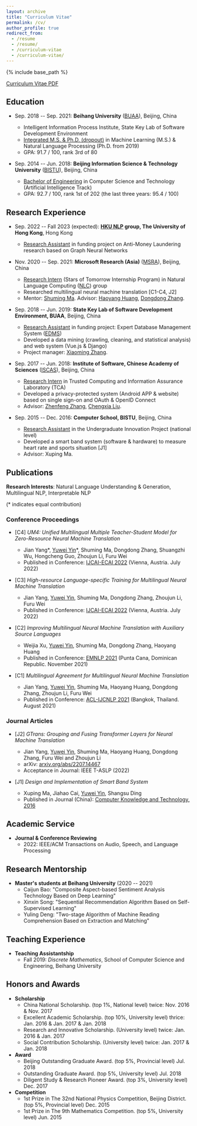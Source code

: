 ```yaml
---
layout: archive
title: "Curriculum Vitae"
permalink: /cv/
author_profile: true
redirect_from:
  - /resume
  - /resume/
  - /curriculum-vitae
  - /curriculum-vitae/
---
```


{% include base_path %}

<script src="https://polyfill.io/v3/polyfill.min.js?features=es6"></script>
<script id="MathJax-script" async src="https://cdn.jsdelivr.net/npm/mathjax@3/es5/tex-mml-chtml.js"></script>
<script>
MathJax = {
  tex: {
    inlineMath: [['$', '$']],
    processEscapes: true
  }
};
</script>

<!-- [Curriculum Vitae PDF](https://yuweiyin.github.io/files/cv/CV-YuweiYin-Joey.pdf) (version: September 2022) -->
[Curriculum Vitae PDF](https://yuweiyin.github.io/files/cv/CV-YuweiYin-Joey.pdf)

## Education

* Sep. 2018 -- Sep. 2021: **Beihang University** ([BUAA](https://ev.buaa.edu.cn/)), Beijing, China
  * Intelligent Information Process Institute, State Key Lab of Software Development Environment
  * <u>Integrated M.S. & Ph.D. (dropout)</u> in Machine Learning (M.S.) & Natural Language Processing (Ph.D. from 2019)
  * GPA: 91.7 / 100, rank 3rd of 80

* Sep. 2014 -- Jun. 2018: **Beijing Information Science & Technology University** ([BISTU](https://english.bistu.edu.cn/)), Beijing, China
  * <u>Bachelor of Engineering</u> in Computer Science and Technology (Artificial Intelligence Track)
  * GPA: 92.7 / 100, rank 1st of 202 (the last three years: 95.4 / 100)

## Research Experience

* Sep. 2022 -- Fall 2023 (expected): **[HKU NLP](https://nlp.cs.hku.hk/) group, The University of Hong Kong**, Hong Kong
  * <u>Research Assistant</u> in funding project on Anti-Money Laundering research based on Graph Neural Networks

* Nov. 2020 -- Sep. 2021: **Microsoft Research (Asia)** ([MSRA](https://www.microsoft.com/en-us/research/lab/microsoft-research-asia/)), Beijing, China
  * <u>Research Intern</u> (Stars of Tomorrow Internship Program) in Natural Language Computing ([NLC](https://www.microsoft.com/en-us/research/group/natural-language-computing/)) group
  * Researched multilingual neural machine translation [C1-C4, J2]
  * Mentor: [Shuming Ma](https://www.microsoft.com/en-us/research/people/shumma/). Advisor: [Haoyang Huang](https://www.microsoft.com/en-us/research/people/haohua/), [Dongdong Zhang](https://www.microsoft.com/en-us/research/people/dozhang/).

* Sep. 2018 -- Jun. 2019: **State Key Lab of Software Development Environment, BUAA**, Beijing, China
  * <u>Research Assistant</u> in funding project: Expert Database Management System ([EDMS](https://github.com/gzliuyun/EDMS))
  * Developed a data mining (crawling, cleaning, and statistical analysis) and web system (Vue.js & Django)
  * Project manager: [Xiaoming Zhang](https://www.researchgate.net/profile/Xiaoming-Zhang-11).

* Sep. 2017 -- Jun. 2018: **Institute of Software, Chinese Academy of Sciences** ([ISCAS](http://english.is.cas.cn/)), Beijing, China
  * <u>Research Intern</u> in Trusted Computing and Information Assurance Laboratory (TCA)
  * Developed a privacy-protected system (Android APP & website) based on single sign-on and OAuth & OpenID Connect
  * Advisor: [Zhenfeng Zhang](https://people.ucas.ac.cn/~zfzhang?language=en), [Chengxia Liu](https://jsjxy.bistu.edu.cn/sz/jsyl/jsjkxyjsx_7820/201905/t20190506_68373.html).

* Sep. 2015 -- Dec. 2016: **Computer School, BISTU**, Beijing, China
  * <u>Research Assistant</u> in the Undergraduate Innovation Project (national level)
  * Developed a smart band system (software & hardware) to measure heart rate and sports situation [J1]
  <!-- * Publication: *Design and Implementation of Smart Band System* ([CN-Journal](https://kns.cnki.net/kcms/detail/detail.aspx?dbcode=CJFD&dbname=CJFDLAST2017&filename=DNZS201636043)) -->
  <!-- * Publication: *Design and Implementation of Smart Band System* ([CN-Journal](https://www.cnki.com.cn/Article/CJFDTotal-DNZS201636043.htm)) -->
  <!-- 智能手环系统的设计与实现   马旭平，蔡嘉豪，阴昱为，丁尚甦 -->
  <!-- 基金资助: 北京信息科技大学2016年人才培养质量提高经费（5111610800）支持; -->
  <!-- ISSN 1009-3044 -->
  <!-- Computer Knowledge and Technology 电脑知识与技术 -->
  <!-- Vol.12, No.36, December 2016 -->
  <!-- DOI: 10.14004/j.cnki.ckt.2016.4822 -->
  <!-- 分类号: TP311.52 -->
  <!-- 基金项目: 由北京信息科技大学2016年人才培养质量提高经费 (5111610800) 支持 -->
  * Advisor: Xuping Ma.

## Publications

**Research Interests**: Natural Language Understanding & Generation, Multilingual NLP, Interpretable NLP

(\* indicates equal contribution)

### Conference Proceedings

* [C4] *UM4: Unified Multilingual Multiple Teacher-Student Model for Zero-Resource Neural Machine Translation*
  * Jian Yang\*, <u>Yuwei Yin</u>\*, Shuming Ma, Dongdong Zhang, Shuangzhi Wu, Hongcheng Guo, Zhoujun Li, Furu Wei
  * Published in Conference: [IJCAI-ECAI 2022](https://ijcai-22.org/) (Vienna, Austria. July 2022)

* [C3] *High-resource Language-specific Training for Multilingual Neural Machine Translation*
  * Jian Yang, <u>Yuwei Yin</u>, Shuming Ma, Dongdong Zhang, Zhoujun Li, Furu Wei
  * Published in Conference: [IJCAI-ECAI 2022](https://ijcai-22.org/) (Vienna, Austria. July 2022)

* [C2] *Improving Multilingual Neural Machine Translation with Auxiliary Source Languages*
  * Weijia Xu, <u>Yuwei Yin</u>, Shuming Ma, Dongdong Zhang, Haoyang Huang
  * Published in Conference: [EMNLP 2021](https://2021.emnlp.org/) (Punta Cana, Dominican Republic. November 2021)

* [C1] *Multilingual Agreement for Multilingual Neural Machine Translation*
  * Jian Yang, <u>Yuwei Yin</u>, Shuming Ma, Haoyang Huang, Dongdong Zhang, Zhoujun Li, Furu Wei
  * Published in Conference: [ACL-IJCNLP 2021](https://2021.aclweb.org/) (Bangkok, Thailand. August 2021)

### Journal Articles

* [J2] *GTrans: Grouping and Fusing Transformer Layers for Neural Machine Translation*
  * Jian Yang, <u>Yuwei Yin</u>, Shuming Ma, Haoyang Huang, Dongdong Zhang, Furu Wei and Zhoujun Li
  * arXiv: [arxiv.org/abs/2207.14467](https://arxiv.org/abs/2207.14467)
  * Acceptance in Journal: IEEE T-ASLP (2022)

* [J1] *Design and Implementation of Smart Band System*
  * Xuping Ma, Jiahao Cai, <u>Yuwei Yin</u>, Shangsu Ding
  * Published in Journal (China): [Computer Knowledge and Technology, 2016](https://yuweiyin.github.io/files/publications/2016-12-01-Smart-Band-System.pdf)


<!-- ## Unpublished Works -->

<!-- ### Preprints -->

<!-- * [P1] *GTrans: Grouping and Fusing Transformer Layers for Neural Machine Translation* -->
  <!-- * Jian Yang, <u>Yuwei Yin</u>, Shuming Ma, Haoyang Huang, Dongdong Zhang, Furu Wei and Zhoujun Li -->
  <!-- * arXiv: [arxiv.org/abs/2207.14467](https://arxiv.org/abs/2207.14467) -->

<!-- ### Under Review -->

<!-- * 1 * *COLING* 2022; 2 * *EMNLP* 2022; 1 * *IEEE-TASLP* -->


## Academic Service

* **Journal & Conference Reviewing**
  * 2022: IEEE/ACM Transactions on Audio, Speech, and Language Processing

## Research Mentorship

* **Master's students at Beihang University** (2020 -- 2021)
  * Caijun Bao: "Composite Aspect-based Sentiment Analysis Technology Based on Deep Learning"
  * Xinxin Song: "Sequential Recommendation Algorithm Based on Self-Supervised Learning"
  * Yuling Deng: "Two-stage Algorithm of Machine Reading Comprehension Based on Extraction and Matching"

## Teaching Experience

* **Teaching Assistantship**
  * Fall 2019: *Discrete Mathematics*, School of Computer Science and Engineering, Beihang University


## Honors and Awards

* **Scholarship**
  * China National Scholarship. (top 1%, National level) twice: Nov. 2016 & Nov. 2017
  * Excellent Academic Scholarship. (top 10%, University level) thrice: Jan. 2016 & Jan. 2017 & Jan. 2018
  * Research and Innovative Scholarship. (University level) twice: Jan. 2016 & Jan. 2017
  * Social Contribution Scholarship. (University level) twice: Jan. 2017 & Jan. 2018
* **Award**
  * Beijing Outstanding Graduate Award. (top 5%, Provincial level) Jul. 2018
  * Outstanding Graduate Award. (top 5%, University level) Jul. 2018
  * Diligent Study & Research Pioneer Award. (top 3%, University level) Dec. 2017
* **Competition**
  * 1st Prize in The 32nd National Physics Competition, Beijing District. (top 5%, Provincial level) Dec. 2015
  * 1st Prize in The 9th Mathematics Competition. (top 5%, University level) Jun. 2015


<!-- ## Technical Skills -->

<!-- * **Programming Languages** -->
  <!-- * Python, C/C++, Java, Bash, HTML & CSS & JavaScript, PHP, SQL -->
<!-- * **Toolkits & Libraries** -->
  <!-- * PyTorch, Tensorflow, Keras, Fairseq, scikit-learn, Gensim, NLTK, CoreNLP -->
<!-- * **Data Analysis** -->
  <!-- * Crawler (Requests, BeautifulSoup4, Scrapy), Numpy, Pandas, Matplotlib, t-SNE -->
<!-- * **System Development** -->
  <!-- * Vue.js, Django, Node.js, Java Web, Android SDK -->
<!-- * **Office Software** -->
  <!-- * LaTeX, Markdown, Word, PowerPoint, Excel, Visio, Mind Map, UML Modeling -->


<!-- ## Miscellaneous -->

<!-- * **Languages**: Mandarin (native), English (fluent), French & German & Japanese (elementary) -->
<!-- * **Interests**: Philosophy, Mathematics, Physics, Cosmology, Algorithm, Polyglot, Soccer, Calisthenics -->
<!-- * **Motto**: Wir müssen wissen, wir werden wissen! -- David Hilbert, 1930 -->
